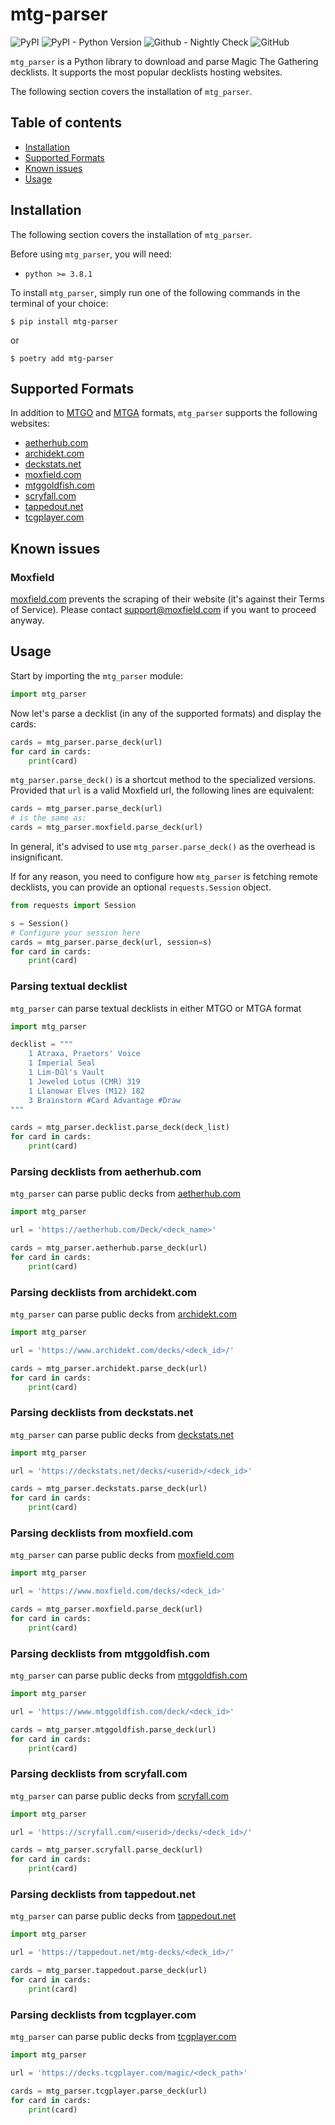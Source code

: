 # mtg-parser

![PyPI](https://img.shields.io/pypi/v/mtg-parser)
![PyPI - Python Version](https://img.shields.io/pypi/pyversions/mtg-parser)
![Github - Nightly Check](https://img.shields.io/github/actions/workflow/status/lheyberger/mtg-parser/nightly.yaml?label=Nightly%20check)
![GitHub](https://img.shields.io/github/license/lheyberger/mtg-parser)

`mtg_parser` is a Python library to download and parse Magic The Gathering decklists. It supports the most popular decklists hosting websites.

The following section covers the installation of `mtg_parser`.


## Table of contents

- [Installation](#installation)
- [Supported Formats](#supported-formats)
- [Known issues](#known-issues)
- [Usage](#usage)


## Installation

The following section covers the installation of `mtg_parser`.

Before using `mtg_parser`, you will need:
- `python >= 3.8.1`

To install `mtg_parser`, simply run one of the following commands in the terminal of your choice:

```shell
$ pip install mtg-parser
```

or

```shell
$ poetry add mtg-parser
```


## Supported Formats

In addition to [MTGO](mtgo.com) and [MTGA](magic.wizards.com/mtgarena) formats, `mtg_parser` supports the following websites:
- [aetherhub.com](aetherhub.com)
- [archidekt.com](archidekt.com)
- [deckstats.net](deckstats.net)
- [moxfield.com](moxfield.com)
- [mtggoldfish.com](mtggoldfish.com)
- [scryfall.com](scryfall.com)
- [tappedout.net](tappedout.net)
- [tcgplayer.com](tcgplayer.com)


## Known issues

### Moxfield

[moxfield.com](moxfield.com) prevents the scraping of their website (it's against their Terms of Service).
Please contact support@moxfield.com if you want to proceed anyway.


## Usage

Start by importing the `mtg_parser` module:

```python
import mtg_parser
```

Now let's parse a decklist (in any of the supported formats) and display the cards:

```python
cards = mtg_parser.parse_deck(url)
for card in cards:
	print(card)
```

`mtg_parser.parse_deck()` is a shortcut method to the specialized versions.
Provided that `url` is a valid Moxfield url, the following lines are equivalent:

```python
cards = mtg_parser.parse_deck(url)
# is the same as:
cards = mtg_parser.moxfield.parse_deck(url)
```

In general, it's advised to use `mtg_parser.parse_deck()` as the overhead is insignificant.

If for any reason, you need to configure how `mtg_parser` is fetching remote decklists, you can provide an optional `requests.Session` object.

```python
from requests import Session

s = Session()
# Configure your session here
cards = mtg_parser.parse_deck(url, session=s)
for card in cards:
	print(card)
```

### Parsing textual decklist

`mtg_parser` can parse textual decklists in either MTGO or MTGA format

```python
import mtg_parser

decklist = """
	1 Atraxa, Praetors' Voice
	1 Imperial Seal
	1 Lim-Dûl's Vault
	1 Jeweled Lotus (CMR) 319
	1 Llanowar Elves (M12) 182
	3 Brainstorm #Card Advantage #Draw
"""

cards = mtg_parser.decklist.parse_deck(deck_list)
for card in cards:
	print(card)
```

### Parsing decklists from aetherhub.com

`mtg_parser` can parse public decks from [aetherhub.com](aetherhub.com)

```python
import mtg_parser

url = 'https://aetherhub.com/Deck/<deck_name>'

cards = mtg_parser.aetherhub.parse_deck(url)
for card in cards:
	print(card)
```


### Parsing decklists from archidekt.com

`mtg_parser` can parse public decks from [archidekt.com](archidekt.com)

```python
import mtg_parser

url = 'https://www.archidekt.com/decks/<deck_id>/'

cards = mtg_parser.archidekt.parse_deck(url)
for card in cards:
	print(card)
```


### Parsing decklists from deckstats.net

`mtg_parser` can parse public decks from [deckstats.net](deckstats.net)

```python
import mtg_parser

url = 'https://deckstats.net/decks/<userid>/<deck_id>'

cards = mtg_parser.deckstats.parse_deck(url)
for card in cards:
	print(card)
```


### Parsing decklists from moxfield.com

`mtg_parser` can parse public decks from [moxfield.com](moxfield.com)

```python
import mtg_parser

url = 'https://www.moxfield.com/decks/<deck_id>'

cards = mtg_parser.moxfield.parse_deck(url)
for card in cards:
	print(card)
```


### Parsing decklists from mtggoldfish.com

`mtg_parser` can parse public decks from [mtggoldfish.com](mtggoldfish.com)

```python
import mtg_parser

url = 'https://www.mtggoldfish.com/deck/<deck_id>'

cards = mtg_parser.mtggoldfish.parse_deck(url)
for card in cards:
	print(card)
```


### Parsing decklists from scryfall.com

`mtg_parser` can parse public decks from [scryfall.com](scryfall.com)

```python
import mtg_parser

url = 'https://scryfall.com/<userid>/decks/<deck_id>/'

cards = mtg_parser.scryfall.parse_deck(url)
for card in cards:
	print(card)
```


### Parsing decklists from tappedout.net

`mtg_parser` can parse public decks from [tappedout.net](tappedout.net)

```python
import mtg_parser

url = 'https://tappedout.net/mtg-decks/<deck_id>/'

cards = mtg_parser.tappedout.parse_deck(url)
for card in cards:
	print(card)
```


### Parsing decklists from tcgplayer.com

`mtg_parser` can parse public decks from [tcgplayer.com](tcgplayer.com)

```python
import mtg_parser

url = 'https://decks.tcgplayer.com/magic/<deck_path>'

cards = mtg_parser.tcgplayer.parse_deck(url)
for card in cards:
	print(card)
```
